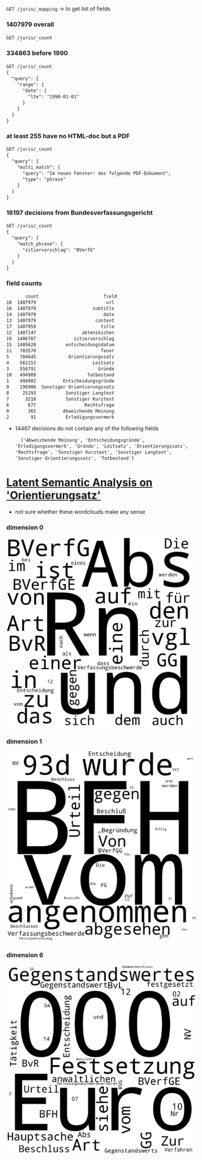 `GET /juris/_mapping` -> to get list of fields

### 1407979 overall
`GET /juris/_count`  

### 334863 before 1990
    GET /juris/_count
    {
      "query": {
        "range": {
          "date": {
            "lte": "1990-01-01"
          }
        }
      }
    }
    
### at least 255 have no HTML-doc but a PDF
    
    GET /juris/_count
    {
      "query": {
        "multi_match": {
          "query": "Im neuen Fenster: das folgende PDF-Dokument",
          "type": "phrase"
        }
      }
    }
    
### 16197 decisions from Bundesverfassungsgericht

    GET /juris/_count
    {
      "query": {
        "match_phrase": {
          "zitiervorschlag": "BVerfG"
        }
      }
    }
    
### field counts
           count                        field
    18  1407979                          url
    16  1407979                     subtitle
    14  1407979                         date
    13  1407979                      content
    17  1407959                        title
    12  1407147                 aktenzeichen
    19  1406787              zitiervorschlag
    15  1405620           entscheidungsdatum
    11   783570                        Tenor
    5    704645            Orientierungssatz
    4    562153                     Leitsatz
    3    556791                       Gründe
    10   494909                   Tatbestand
    1    494902          Entscheidungsgründe
    9    196906  Sonstiger Orientierungssatz
    8     25293           Sonstiger Langtext
    7      3218           Sonstiger Kurztext
    6       677                  Rechtsfrage
    0       365          Abweichende Meinung
    2        91           Erledigungsvermerk

* 14467 decisions do not contain any of the following fields

        ['Abweichende Meinung', 'Entscheidungsgründe', 'Erledigungsvermerk', 'Gründe', 'Leitsatz', 'Orientierungssatz', 'Rechtsfrage', 'Sonstiger Kurztext', 'Sonstiger Langtext', 'Sonstiger Orientierungssatz', 'Tatbestand']


# [Latent Semantic Analysis on 'Orientierungsatz'](latent_semantic_analysis.py)
* not sure whether these wordclouds make any sense

### dimension 0 
![0](word_clouds/0.png)
### dimension 1 
![1](word_clouds/1.png)
### dimension 6 
![6](word_clouds/6.png)